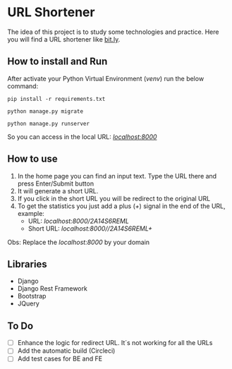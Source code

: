 # URL Shortener

The idea of this project is to study some technologies and practice. Here you will find a URL shortener like [bit.ly](http://bit.ly).

## How to install and Run
After activate your Python Virtual Environment (_venv_) run the below command:

```
pip install -r requirements.txt

python manage.py migrate

python manage.py runserver
```

So you can access in the local URL: _[localhost:8000](localhost:8000/)_


## How to use
1. In the home page you can find an input text. Type the URL there and press Enter/Submit button
2. It will generate a short URL. 
3. If you click in the short URL you will be redirect to the original URL
4. To get the statistics you just add a plus (_+_) signal in the end of the URL, example:
    * URL: _localhost:8000/2A14S6REML_
    * Short URL: _localhost:8000//2A14S6REML+_

Obs: Replace the _localhost:8000_ by your domain


## Libraries
* Django
* Django Rest Framework
* Bootstrap
* JQuery


## To Do
* [ ] Enhance the logic for redirect URL. It´s not working for all the URLs
* [ ] Add the automatic build (Circleci)
* [ ] Add test cases for BE and FE
